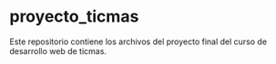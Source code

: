 # proyecto_ticmas
Este repositorio contiene los archivos del proyecto final del curso de desarrollo web de ticmas.
